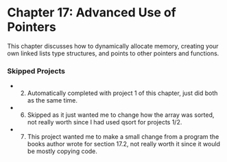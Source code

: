 # Chapter 17: Advanced Use of Pointers
This chapter discusses how to dynamically allocate memory, creating your own linked lists type structures, and points to other pointers and functions.

### Skipped Projects
* 2. Automatically completed with project 1 of this chapter, just did both as the same time.
* 6. Skipped as it just wanted me to change how the array was sorted, not really worth since I had used qsort for projects 1/2.
* 7. This project wanted me to make a small change from a program the books author wrote for section 17.2, not really worth it since it would be mostly copying code. 